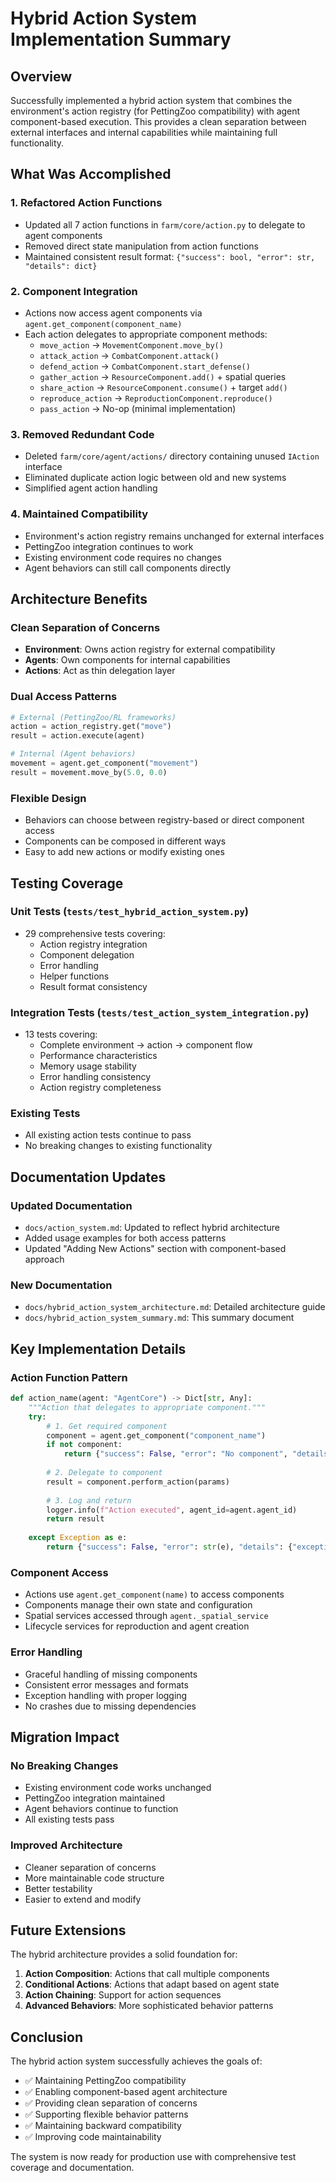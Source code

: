 # Hybrid Action System Implementation Summary

## Overview

Successfully implemented a hybrid action system that combines the environment's action registry (for PettingZoo compatibility) with agent component-based execution. This provides a clean separation between external interfaces and internal capabilities while maintaining full functionality.

## What Was Accomplished

### 1. **Refactored Action Functions**
- Updated all 7 action functions in `farm/core/action.py` to delegate to agent components
- Removed direct state manipulation from action functions
- Maintained consistent result format: `{"success": bool, "error": str, "details": dict}`

### 2. **Component Integration**
- Actions now access agent components via `agent.get_component(component_name)`
- Each action delegates to appropriate component methods:
  - `move_action` → `MovementComponent.move_by()`
  - `attack_action` → `CombatComponent.attack()`
  - `defend_action` → `CombatComponent.start_defense()`
  - `gather_action` → `ResourceComponent.add()` + spatial queries
  - `share_action` → `ResourceComponent.consume()` + target `add()`
  - `reproduce_action` → `ReproductionComponent.reproduce()`
  - `pass_action` → No-op (minimal implementation)

### 3. **Removed Redundant Code**
- Deleted `farm/core/agent/actions/` directory containing unused `IAction` interface
- Eliminated duplicate action logic between old and new systems
- Simplified agent action handling

### 4. **Maintained Compatibility**
- Environment's action registry remains unchanged for external interfaces
- PettingZoo integration continues to work
- Existing environment code requires no changes
- Agent behaviors can still call components directly

## Architecture Benefits

### **Clean Separation of Concerns**
- **Environment**: Owns action registry for external compatibility
- **Agents**: Own components for internal capabilities  
- **Actions**: Act as thin delegation layer

### **Dual Access Patterns**
```python
# External (PettingZoo/RL frameworks)
action = action_registry.get("move")
result = action.execute(agent)

# Internal (Agent behaviors)
movement = agent.get_component("movement")
result = movement.move_by(5.0, 0.0)
```

### **Flexible Design**
- Behaviors can choose between registry-based or direct component access
- Components can be composed in different ways
- Easy to add new actions or modify existing ones

## Testing Coverage

### **Unit Tests** (`tests/test_hybrid_action_system.py`)
- 29 comprehensive tests covering:
  - Action registry integration
  - Component delegation
  - Error handling
  - Helper functions
  - Result format consistency

### **Integration Tests** (`tests/test_action_system_integration.py`)
- 13 tests covering:
  - Complete environment → action → component flow
  - Performance characteristics
  - Memory usage stability
  - Error handling consistency
  - Action registry completeness

### **Existing Tests**
- All existing action tests continue to pass
- No breaking changes to existing functionality

## Documentation Updates

### **Updated Documentation**
- `docs/action_system.md`: Updated to reflect hybrid architecture
- Added usage examples for both access patterns
- Updated "Adding New Actions" section with component-based approach

### **New Documentation**
- `docs/hybrid_action_system_architecture.md`: Detailed architecture guide
- `docs/hybrid_action_system_summary.md`: This summary document

## Key Implementation Details

### **Action Function Pattern**
```python
def action_name(agent: "AgentCore") -> Dict[str, Any]:
    """Action that delegates to appropriate component."""
    try:
        # 1. Get required component
        component = agent.get_component("component_name")
        if not component:
            return {"success": False, "error": "No component", "details": {}}
        
        # 2. Delegate to component
        result = component.perform_action(params)
        
        # 3. Log and return
        logger.info(f"Action executed", agent_id=agent.agent_id)
        return result
        
    except Exception as e:
        return {"success": False, "error": str(e), "details": {"exception_type": type(e).__name__}}
```

### **Component Access**
- Actions use `agent.get_component(name)` to access components
- Components manage their own state and configuration
- Spatial services accessed through `agent._spatial_service`
- Lifecycle services for reproduction and agent creation

### **Error Handling**
- Graceful handling of missing components
- Consistent error messages and formats
- Exception handling with proper logging
- No crashes due to missing dependencies

## Migration Impact

### **No Breaking Changes**
- Existing environment code works unchanged
- PettingZoo integration maintained
- Agent behaviors continue to function
- All existing tests pass

### **Improved Architecture**
- Cleaner separation of concerns
- More maintainable code structure
- Better testability
- Easier to extend and modify

## Future Extensions

The hybrid architecture provides a solid foundation for:

1. **Action Composition**: Actions that call multiple components
2. **Conditional Actions**: Actions that adapt based on agent state
3. **Action Chaining**: Support for action sequences
4. **Advanced Behaviors**: More sophisticated behavior patterns

## Conclusion

The hybrid action system successfully achieves the goals of:
- ✅ Maintaining PettingZoo compatibility
- ✅ Enabling component-based agent architecture
- ✅ Providing clean separation of concerns
- ✅ Supporting flexible behavior patterns
- ✅ Maintaining backward compatibility
- ✅ Improving code maintainability

The system is now ready for production use with comprehensive test coverage and documentation.

